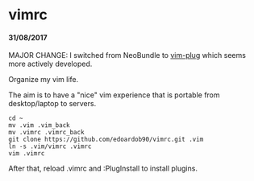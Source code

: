 # vimrc

#### 31/08/2017

MAJOR CHANGE: I switched from NeoBundle to [vim-plug](https://github.com/junegunn/vim-plug) which seems more actively developed.

Organize my vim life.

The aim is to have a "nice" vim experience that is portable from desktop/laptop to servers.

```
cd ~
mv .vim .vim_back
mv .vimrc .vimrc_back
git clone https://github.com/edoardob90/vimrc.git .vim
ln -s .vim/vimrc .vimrc
vim .vimrc
```

After that, reload .vimrc and :PlugInstall to install plugins.
